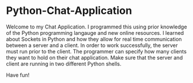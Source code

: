 # Python-Chat-Application

Welcome to my Chat Application. I programmed this using prior knowledge of the Python programming langauge and new online resources. 
I learned about  Sockets in Python and how they allow for real time communication between a server and a client.
In order to work successfully, the server must run prior to the client. 
The programmer can specify how many clients they want to hold on their chat application.
Make sure that the server and client are running in two different Python shells. 

Have fun!
